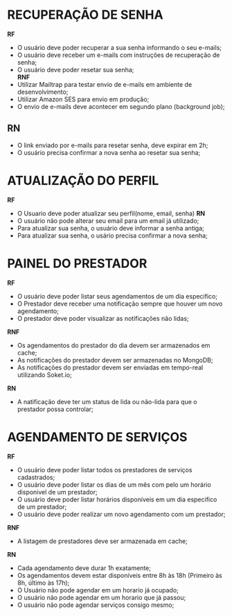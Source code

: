 # RECUPERAÇÃO DE SENHA
**RF**
- O usuário deve poder recuperar a sua senha informando o seu e-mails;
- O usuário deve receber um e-mails com instruções de recuperação de senha;
- O usuário deve poder resetar sua senha;    
**RNF**
- Utilizar Mailtrap para testar envio de e-mails em ambiente de desenvolvimento;
- Utilizar Amazon SES para envio em produção;
- O envio de e-mails deve acontecer em segundo plano (background job);


**RN**
-
- O link enviado por e-mails para resetar senha, deve expirar em 2h;
- O usuário precisa confirmar a nova senha ao resetar sua senha;


# ATUALIZAÇÃO DO PERFIL
**RF**
- O Usuario deve poder atualizar seu perfil(nome, email, senha)
**RN**
- O usuário não pode alterar seu email para um email já utilizado;
- Para atualizar sua senha, o usuário deve informar a senha antiga;
- Para atualizar sua senha, o usário precisa confirmar a nova senha;

# PAINEL DO PRESTADOR

**RF**
- O usuário deve poder listar seus agendamentos de um dia especifico;
- O Prestador deve receber uma notificação sempre que houver um novo agendamento;
- O prestador deve poder visualizar as notificações não lidas;

**RNF**
- Os agendamentos do prestador do dia devem ser armazenados em cache;
- As notificações do prestador devem ser armazenadas no MongoDB;
- As notificações do prestador devem ser enviadas em tempo-real utilizando Soket.io;

**RN**

- A natificação deve ter um status de lida ou não-lida para que o prestador possa controlar;


# AGENDAMENTO DE SERVIÇOS
**RF**
- O usuário deve poder listar todos os prestadores de serviços cadastrados;
- O usuário deve poder listar os dias de um mês com pelo um horário disponivel de um prestador;
- O usuário deve poder listar horários disponíveis em um dia especifico de um prestador;
- O usuário deve poder realizar um novo agendamento com um prestador;


**RNF**
- A listagem de prestadores deve ser armazenada em cache;



**RN**
- Cada agendamento deve durar 1h exatamente;
- Os agendamentos devem estar disponíveis entre 8h às 18h (Primeiro às 8h, último às 17h);
- O Usuário não pode agendar em um horario já ocupado;
- O usuário não pode agendar em um horario que já passou;
- O usuário não pode agendar serviços consigo mesmo;

